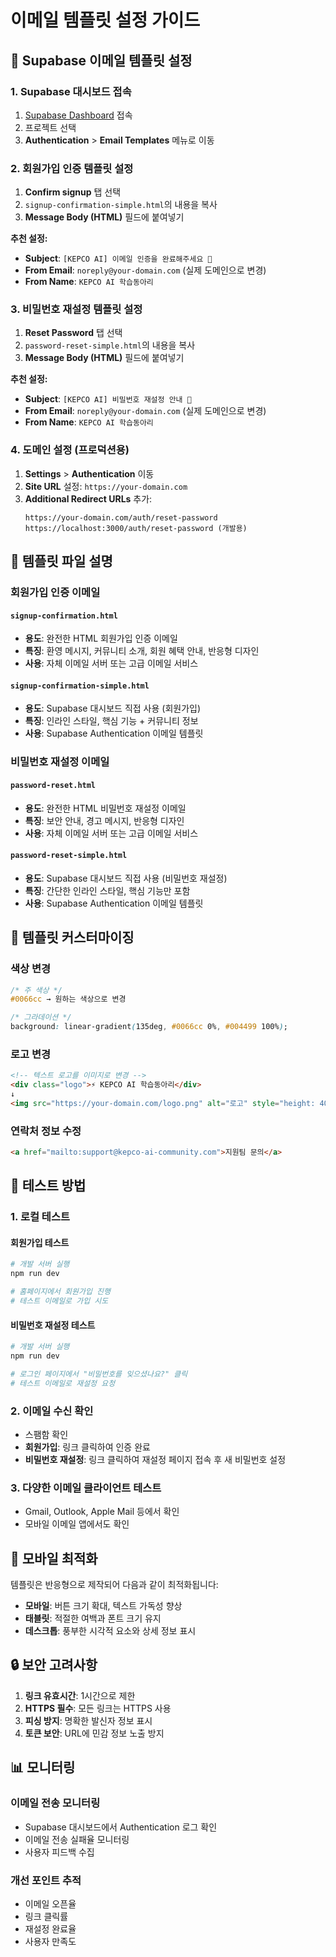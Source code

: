 # 이메일 템플릿 설정 가이드

## 📧 Supabase 이메일 템플릿 설정

### 1. Supabase 대시보드 접속
1. [Supabase Dashboard](https://app.supabase.com) 접속
2. 프로젝트 선택
3. **Authentication** > **Email Templates** 메뉴로 이동

### 2. 회원가입 인증 템플릿 설정
1. **Confirm signup** 탭 선택
2. `signup-confirmation-simple.html`의 내용을 복사
3. **Message Body (HTML)** 필드에 붙여넣기

**추천 설정:**
- **Subject**: `[KEPCO AI] 이메일 인증을 완료해주세요 🎉`
- **From Email**: `noreply@your-domain.com` (실제 도메인으로 변경)
- **From Name**: `KEPCO AI 학습동아리`

### 3. 비밀번호 재설정 템플릿 설정
1. **Reset Password** 탭 선택
2. `password-reset-simple.html`의 내용을 복사
3. **Message Body (HTML)** 필드에 붙여넣기

**추천 설정:**
- **Subject**: `[KEPCO AI] 비밀번호 재설정 안내 🔐`
- **From Email**: `noreply@your-domain.com` (실제 도메인으로 변경)
- **From Name**: `KEPCO AI 학습동아리`

### 4. 도메인 설정 (프로덕션용)
1. **Settings** > **Authentication** 이동
2. **Site URL** 설정: `https://your-domain.com`
3. **Additional Redirect URLs** 추가:
   ```
   https://your-domain.com/auth/reset-password
   https://localhost:3000/auth/reset-password (개발용)
   ```

## 📝 템플릿 파일 설명

### 회원가입 인증 이메일
#### `signup-confirmation.html`
- **용도**: 완전한 HTML 회원가입 인증 이메일
- **특징**: 환영 메시지, 커뮤니티 소개, 회원 혜택 안내, 반응형 디자인
- **사용**: 자체 이메일 서버 또는 고급 이메일 서비스

#### `signup-confirmation-simple.html`
- **용도**: Supabase 대시보드 직접 사용 (회원가입)
- **특징**: 인라인 스타일, 핵심 기능 + 커뮤니티 정보
- **사용**: Supabase Authentication 이메일 템플릿

### 비밀번호 재설정 이메일
#### `password-reset.html`
- **용도**: 완전한 HTML 비밀번호 재설정 이메일
- **특징**: 보안 안내, 경고 메시지, 반응형 디자인
- **사용**: 자체 이메일 서버 또는 고급 이메일 서비스

#### `password-reset-simple.html`
- **용도**: Supabase 대시보드 직접 사용 (비밀번호 재설정)
- **특징**: 간단한 인라인 스타일, 핵심 기능만 포함
- **사용**: Supabase Authentication 이메일 템플릿

## 🔧 템플릿 커스터마이징

### 색상 변경
```css
/* 주 색상 */
#0066cc → 원하는 색상으로 변경

/* 그라데이션 */
background: linear-gradient(135deg, #0066cc 0%, #004499 100%);
```

### 로고 변경
```html
<!-- 텍스트 로고를 이미지로 변경 -->
<div class="logo">⚡ KEPCO AI 학습동아리</div>
↓
<img src="https://your-domain.com/logo.png" alt="로고" style="height: 40px;">
```

### 연락처 정보 수정
```html
<a href="mailto:support@kepco-ai-community.com">지원팀 문의</a>
```

## 🧪 테스트 방법

### 1. 로컬 테스트

#### 회원가입 테스트
```bash
# 개발 서버 실행
npm run dev

# 홈페이지에서 회원가입 진행
# 테스트 이메일로 가입 시도
```

#### 비밀번호 재설정 테스트
```bash
# 개발 서버 실행
npm run dev

# 로그인 페이지에서 "비밀번호를 잊으셨나요?" 클릭
# 테스트 이메일로 재설정 요청
```

### 2. 이메일 수신 확인
- 스팸함 확인
- **회원가입**: 링크 클릭하여 인증 완료
- **비밀번호 재설정**: 링크 클릭하여 재설정 페이지 접속 후 새 비밀번호 설정

### 3. 다양한 이메일 클라이언트 테스트
- Gmail, Outlook, Apple Mail 등에서 확인
- 모바일 이메일 앱에서도 확인

## 📱 모바일 최적화

템플릿은 반응형으로 제작되어 다음과 같이 최적화됩니다:

- **모바일**: 버튼 크기 확대, 텍스트 가독성 향상
- **태블릿**: 적절한 여백과 폰트 크기 유지  
- **데스크톱**: 풍부한 시각적 요소와 상세 정보 표시

## 🔒 보안 고려사항

1. **링크 유효시간**: 1시간으로 제한
2. **HTTPS 필수**: 모든 링크는 HTTPS 사용
3. **피싱 방지**: 명확한 발신자 정보 표시
4. **토큰 보안**: URL에 민감 정보 노출 방지

## 📊 모니터링

### 이메일 전송 모니터링
- Supabase 대시보드에서 Authentication 로그 확인
- 이메일 전송 실패율 모니터링
- 사용자 피드백 수집

### 개선 포인트 추적
- 이메일 오픈율
- 링크 클릭률  
- 재설정 완료율
- 사용자 만족도